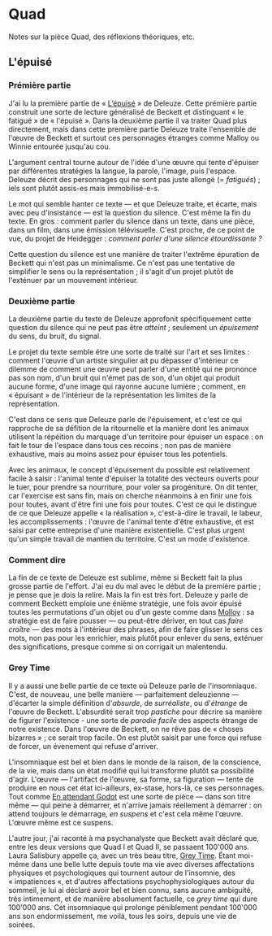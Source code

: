 # Quad
Notes sur la pièce Quad, des réflexions théoriques, etc.

## L'épuisé

### Prémière partie
J'ai lu la première partie de « [L’épuisé](http://www.leseditionsdeminuit.fr/livre-Quad_et_autres_pièces_pour_la_télévision-1524-1-1-0-1.html) » de Deleuze. Cette prémière partie construit une sorte de lecture généralisé de Beckett et distinguant « le fatigué » de « l'épuisé ». Dans la deuxième partie il va traiter Quad plus directement, mais dans cette première partie Deleuze traite l'ensemble de l'œuvre de Beckett et surtout ces personnages étranges comme Malloy ou Winnie entourée jusqu'au cou.

L'argument central tourne autour de l'idée d'une œuvre qui tente d'épuiser par différentes stratégies la langue, la parole, l'image, puis l'espace. Deleuze décrit des personnages qui ne sont pas juste allongé (= *fatigués*) ; iels sont plutôt assis-es mais immobilisé-e-s.

Le mot qui semble hanter ce texte — et que Deleuze traite, et écarte, mais avec peu d'insistance — est la question du silence. C'est même la fin du texte. En gros : comment parler du silence dans un texte, dans une pièce, dans un film, dans une émission télévisuelle. C'est proche, de ce point de vue, du projet de Heidegger : *comment parler d'une silence étourdissante ?*

Cette question du silence est une manière de traiter l'extrême épuration de Beckett qui n'est pas un minimalisme. Ce n'est pas une tentative de simplifier le sens ou la représentation ; il s'agit d'un projet plutôt de l'exténuer par un mouvement intérieur.

### Deuxième partie
La deuxième partie du texte de Deleuze approfonit spécifiquement cette question du silence qui ne peut pas être *atteint* ; seulement un *épuisement* du sens, du bruit, du signal.

Le projet du texte semble être une sorte de traité sur l'art et ses limites : comment l'œuvre d'un artiste singulier ait pu dépasser d'intérieur ce dilemme de comment une œuvre peut parler d'une entité qui ne prononce pas son nom, d'un bruit qui n'émet pas de son, d'un objet qui produit aucune forme, d'une image qui rayonne aucune lumière ; comment, en « épuisant » de l'intérieur de la représentation les limites de la représentation.

C'est dans ce sens que Deleuze parle de l'épuisement, et c'est ce qui rapproche de sa défition de la ritournelle et la manière dont les animaux utilisent la répéition du marquage d'un territoire pour épuiser un espace : on fait le tour de l'espace dans tous ces recoins ; non pas de manière exhaustive, mais au moins assez pour épuiser tous les potentiels.

Avec les animaux, le concept d'épuisement du possible est relativement facile à saisir : l'animal tente d'épuiser la totalité des vecteurs ouverts pour le tuer, pour prendre sa nourriture, pour voler sa progéniture. On dit tenter, car l'exercise est sans fin, mais on cherche néanmoins à en finir une fois pour toutes, avant d'être fini une fois pour toutes.  C'est ce qui le distingue de ce que Deleuze appelle « la réalisation », c'est-à-dire le travail, le labeur, les accomplissements : l'œuvre de l'animal tente d'être exhaustive, et est saisi par cette entreprise d'une manière existentielle. C'est plus urgent qu'un simple travail de mantien du territoire. C'est un mode d'existence.

### Comment dire
La fin de ce texte de Deleuze est sublime, même si Beckett fait la plus grosse partie de l'effort. J'ai eu du mal avec le début de la première partie ; je pense que je dois la relire. Mais la fin est très fort. Deleuze y parle de comment Beckett emploie une énième stratégie, une fois avoir épuisé toutes les permutations d'un objet ou d'un geste comme dans [Molloy](https://en.wikipedia.org/wiki/Molloy_(novel)) : sa stratégie est de faire pousser — ou peut-être dériver, en tout cas *faire croître* — des mots à l'intérieur des phrases, afin de faire glisser le sens ces mots, non pas pour les enrichier, mais plutôt pour enlever du sens, exténuer des significations, presque comme si on corrigait un malentendu.

### Grey Time
Il y a aussi une belle partie de ce texte où Deleuze parle de l'insomniaque. C'est, de nouveau, une belle manière — parfaitement deleuzienne — d'écarter la simple définition d'*absurde*, de *surréaliste*, ou d'*étrange* de l'œuvre de Beckett. L'absurdité serait trop *pastiche* pour décrire sa manière de figurer l'existence - une sorte de *parodie facile* des aspects étrange de notre existence. Dans l'œuvre de Beckett, on ne rêve pas de « choses bizarres » ; ce serait trop facile. On est plutôt saisit par une force qui refuse de forcer, un évenement qui refuse d'arriver.

L'insomniaque est bel et bien dans le monde de la raison, de la conscience, de la vie, mais dans un état modifié qui lui transforme plutôt sa possibilité d'agir. L'œuvre — l'artifact de l'œuvre, sa forme, sa figuration — tente de produire en nous cet état ici-ailleurs, ex-stase, hors-là, ce ses personnages. Tout comme [En attendant Godot](https://en.wikipedia.org/wiki/Waiting_for_Godot) est une sorte de pièce — dans son titre même — qui peine à démarrer, et n'arrive jamais réellement à démarrer : on attend toujours le démarrage, *en suspens* et c'est cela même l'œuvre. L'œuvre même est ce suspens.

L'autre jour, j'ai raconté à ma psychanalyste que Beckett avait déclaré que, entre les deux versions que Quad I et Quad II, se passaent 100'000 ans. Laura Salisbury appelle ça, avec un très beau titre, [Grey Time](https://edinburghuniversitypress.com/media/resources/9781474478519_Chapter_2.pdf). Étant moi-même dans une belle lutte depuis toute ma vie avec diverses affectations physiques et psychologiques qui tournent autour de l'insomnie, des « impatiences «, et d'autres affectations psychophysiologiques autour du sommeil, je lui ai déclaré avoir bel et bien connu, sans aucune ambiguité, très intimement, et de manière absolument factuelle, ce *grey time* qui dure 100'000 ans. Cet insomniaque qui prolonge péniblement pendant 100'000 ans son endormissement, me voilà, tous les soirs, depuis une vie de soirées.